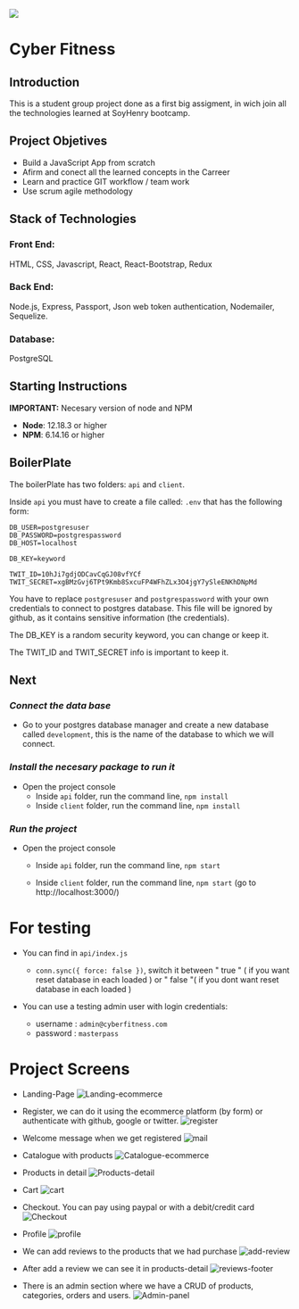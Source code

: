 <p align='left'>
    <img src='https://static.wixstatic.com/media/85087f_0d84cbeaeb824fca8f7ff18d7c9eaafd~mv2.png/v1/fill/w_160,h_30,al_c,q_85,usm_0.66_1.00_0.01/Logo_completo_Color_1PNG.webp' </img>
</p>

# Cyber Fitness

## Introduction

This is a student group project done as a first big assigment, in wich join all the technologies learned at SoyHenry bootcamp.


## Project Objetives

- Build a JavaScript App from scratch
- Afirm and conect all the learned concepts in the Carreer 
- Learn and practice GIT workflow / team work
- Use scrum agile methodology

## Stack of Technologies

### Front End:
HTML, CSS, Javascript, React, React-Bootstrap, Redux

### Back End:
Node.js, Express, Passport, Json web token authentication, Nodemailer, Sequelize.

### Database:
PostgreSQL

## **Starting Instructions** 

__IMPORTANT:__ Necesary version of node and NPM 

 * __Node__: 12.18.3 or higher
 * __NPM__: 6.14.16 or higher

 
## BoilerPlate

The boilerPlate has two folders: `api` and `client`.

Inside `api` you must have to create a file called: `.env` 
that has the following form: 

```
DB_USER=postgresuser
DB_PASSWORD=postgrespassword
DB_HOST=localhost

DB_KEY=keyword

TWIT_ID=10hJi7gdjODCavCqGJ08vfYCf
TWIT_SECRET=xgBMzGvj6TPt9Kmb8SxcuFP4WFhZLx3O4jgY7ySleENKhDNpMd
```

You have to replace `postgresuser` and `postgrespassword` with your own credentials to connect to postgres database. This file will be ignored by github, as it contains sensitive information (the credentials).

The DB_KEY is a random security keyword, you can change or keep it.  

The TWIT_ID and TWIT_SECRET info is important to keep it. 

## Next 
### _Connect the data base_

 - Go to your postgres database manager and create a new   database called `development`, this is the name of the database to which we will connect.

### _Install the necesary package to run it_

- Open the project console
    + Inside `api` folder, run the command line, `npm install`
    + Inside `client` folder, run the command line, `npm install` 

### _Run the project_

- Open the project console
    + Inside `api` folder, run the command line, `npm start`
        
    + Inside `client` folder, run the command line, `npm start` (go to http://localhost:3000/) 

# For testing

- You can find in `api/index.js`
    + `conn.sync({ force: false })`, switch it between " true " ( if you want reset database in each loaded ) or " false "( if you dont want reset database in each loaded ) 

- You can use a testing admin user with login credentials:
    + username : `admin@cyberfitness.com`
    + password : `masterpass`


# Project Screens 

- Landing-Page
![Landing-ecommerce](https://user-images.githubusercontent.com/66705822/99189972-c6b4e200-2742-11eb-89c1-399e42481fd1.png)

- Register, we can do it using the ecommerce platform (by form) or authenticate with github, google or twitter.
![register](https://user-images.githubusercontent.com/66705822/99189999-e5b37400-2742-11eb-8dbd-dd80f80039e8.png)

 - Welcome message when we get registered
![mail](https://user-images.githubusercontent.com/66705822/99190023-01b71580-2743-11eb-80fc-66901ab019d8.png)

 - Catalogue with products
![Catalogue-ecommerce](https://user-images.githubusercontent.com/66705822/99189993-db917580-2742-11eb-83df-dab0391da063.png)

 - Products in detail
![Products-detail](https://user-images.githubusercontent.com/66705822/99190009-f8c64400-2742-11eb-84f9-682887512d27.png)

 - Cart
![cart](https://user-images.githubusercontent.com/66705822/99190035-0d0a4100-2743-11eb-8a89-d1a00ffd13ca.png)

- Checkout. You can pay using paypal or with a debit/credit card
![Checkout](https://user-images.githubusercontent.com/66705822/99190228-2790ea00-2744-11eb-82d8-8663ba6dfc9b.png)

- Profile
![profile](https://user-images.githubusercontent.com/66718960/99322129-103e2380-284e-11eb-8d1d-9e1bf4365633.JPG) 

 - We can add reviews to the products that we had purchase
![add-review](https://user-images.githubusercontent.com/66705822/99190564-f31e2d80-2745-11eb-80d8-e53ae7cc1ab2.png)

 - After add a review we can see it in products-detail
![reviews-footer](https://user-images.githubusercontent.com/66705822/99190568-f74a4b00-2745-11eb-92db-e8ff50a8e951.png)

- There is an admin section where we have a CRUD of products, categories, orders and users.
![Admin-panel](https://user-images.githubusercontent.com/66705822/99190252-47281280-2744-11eb-92bb-210656defceb.png)
